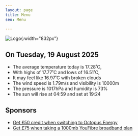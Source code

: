 ```yaml
---
layout: page
title: Menu
seo: Menu

---
```


![Logo](/images/logo.jpg){:width="832px"}

<!-- weather_marker starts -->
## On Tuesday, 19 August 2025

- The average temperature today is 17.28˚C,
- With highs of 17.77˚C and lows of 16.51˚C,
- It may feel like 16.97˚C with broken clouds
- The wind speed is 1.79m/s and visibility is 10000m
- The pressure is 1017hPa and humidity is 73%
- The sun will rise at 04:59 and set at 19:24

<!-- weather_marker ends -->

## Sponsors

- [Get £50 credit when switching to Octopus Energy](https://bit.ly/3oD1nnS)
- [Get £75 when taking a 1000mb YouFibre broadband plan](https://aklam.io/91zWhU?)
